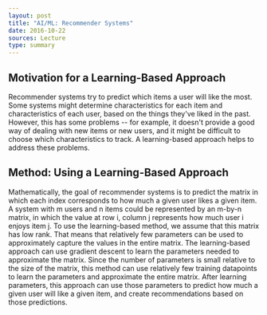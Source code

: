 ```yaml
---
layout: post
title: "AI/ML: Recommender Systems"
date: 2016-10-22
sources: Lecture
type: summary
---
```


## Motivation for a Learning-Based Approach
Recommender systems try to predict which items a user will like the most. Some systems might determine characteristics for each item and characteristics of each user, based on the things they've liked in the past. However, this has some problems -- for example, it doesn't provide a good way of dealing with new items or new users, and it might be difficult to choose which characteristics to track. A learning-based approach helps to address these problems.

## Method: Using a Learning-Based Approach
Mathematically, the goal of recommender systems is to predict the matrix in which each index corresponds to how much a given user likes a given item. A system with m users and n items could be represented by an m-by-n matrix, in which the value at row i, column j represents how much user i enjoys item j. To use the learning-based method, we assume that this matrix has low rank. That means that relatively few parameters can be used to approximately capture the values in the entire matrix. The learning-based approach can use gradient descent to learn the parameters needed to approximate the matrix. Since the number of parameters is small relative to the size of the matrix, this method can use relatively few training datapoints to learn the parameters and approximate the entire matrix. After learning parameters, this approach can use those parameters to predict how much a given user will like a given item, and create recommendations based on those predictions.
